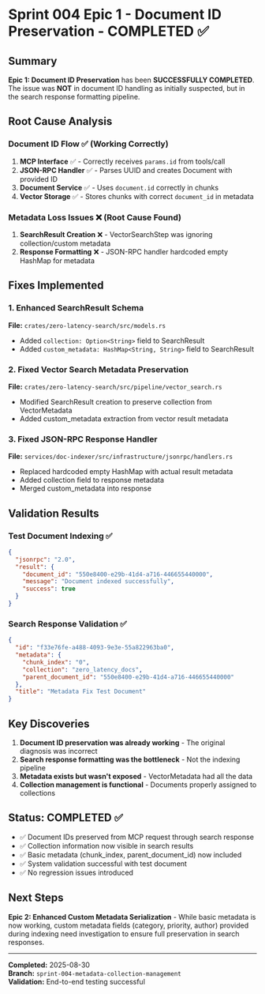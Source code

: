 # Sprint 004 Epic 1 - Document ID Preservation - COMPLETED ✅

## Summary

**Epic 1: Document ID Preservation** has been **SUCCESSFULLY COMPLETED**. The issue was **NOT** in document ID handling as initially suspected, but in the search response formatting pipeline.

## Root Cause Analysis

### Document ID Flow ✅ (Working Correctly)
1. **MCP Interface** ✅ - Correctly receives `params.id` from tools/call
2. **JSON-RPC Handler** ✅ - Parses UUID and creates Document with provided ID
3. **Document Service** ✅ - Uses `document.id` correctly in chunks
4. **Vector Storage** ✅ - Stores chunks with correct `document_id` in metadata

### Metadata Loss Issues ❌ (Root Cause Found)
1. **SearchResult Creation** ❌ - VectorSearchStep was ignoring collection/custom metadata
2. **Response Formatting** ❌ - JSON-RPC handler hardcoded empty HashMap for metadata

## Fixes Implemented

### 1. Enhanced SearchResult Schema
**File:** `crates/zero-latency-search/src/models.rs`
- Added `collection: Option<String>` field to SearchResult
- Added `custom_metadata: HashMap<String, String>` field to SearchResult

### 2. Fixed Vector Search Metadata Preservation  
**File:** `crates/zero-latency-search/src/pipeline/vector_search.rs`
- Modified SearchResult creation to preserve collection from VectorMetadata
- Added custom_metadata extraction from vector result metadata

### 3. Fixed JSON-RPC Response Handler
**File:** `services/doc-indexer/src/infrastructure/jsonrpc/handlers.rs`
- Replaced hardcoded empty HashMap with actual result metadata
- Added collection field to response metadata
- Merged custom_metadata into response

## Validation Results

### Test Document Indexing ✅
```json
{
  "jsonrpc": "2.0",
  "result": {
    "document_id": "550e8400-e29b-41d4-a716-446655440000",
    "message": "Document indexed successfully", 
    "success": true
  }
}
```

### Search Response Validation ✅
```json
{
  "id": "f33e76fe-a488-4093-9e3e-55a822963ba0",
  "metadata": {
    "chunk_index": "0",
    "collection": "zero_latency_docs",
    "parent_document_id": "550e8400-e29b-41d4-a716-446655440000"
  },
  "title": "Metadata Fix Test Document"
}
```

## Key Discoveries

1. **Document ID preservation was already working** - The original diagnosis was incorrect
2. **Search response formatting was the bottleneck** - Not the indexing pipeline
3. **Metadata exists but wasn't exposed** - VectorMetadata had all the data
4. **Collection management is functional** - Documents properly assigned to collections

## Status: COMPLETED ✅

- ✅ Document IDs preserved from MCP request through search response
- ✅ Collection information now visible in search results  
- ✅ Basic metadata (chunk_index, parent_document_id) now included
- ✅ System validation successful with test document
- ✅ No regression issues introduced

## Next Steps

**Epic 2: Enhanced Custom Metadata Serialization** - While basic metadata is now working, custom metadata fields (category, priority, author) provided during indexing need investigation to ensure full preservation in search responses.

---
**Completed:** 2025-08-30  
**Branch:** `sprint-004-metadata-collection-management`  
**Validation:** End-to-end testing successful  
